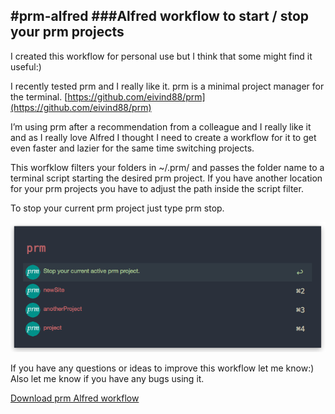 #prm-alfred
###Alfred workflow to start / stop your prm projects
-
I created this workflow for personal use but I think that some might find it useful:)

I recently tested prm and I really like it. prm is a minimal project manager for the terminal.
[https://github.com/eivind88/prm](https://github.com/eivind88/prm)

I’m using prm  after a recommendation from a colleague and I really like it and as I really love Alfred I thought I need to create a workflow for it to get even faster and lazier for the same time switching projects.

This worfklow filters your folders in ~/.prm/ and passes the folder name to a terminal script starting the desired prm project. If you have another location for your prm projects you have to adjust the path inside the script filter.

To stop your current prm project just type prm stop.

![ScreenShot](https://raw.githubusercontent.com/M-Krieger/prm-alfred/master/prm_alfred_workflow.png)

If you have any questions or ideas to improve this workflow let me know:) Also let me know if you have any bugs using it.

[Download prm Alfred workflow](https://github.com/M-Krieger/prm-alfred/raw/master/prm%20manager.alfredworkflow)
